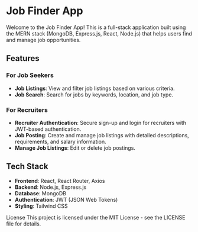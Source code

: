 # Job Finder App

Welcome to the Job Finder App! This is a full-stack application built using the MERN stack (MongoDB, Express.js, React, Node.js) that helps users find and manage job opportunities.

## Features

### For Job Seekers

- **Job Listings**: View and filter job listings based on various criteria.
- **Job Search**: Search for jobs by keywords, location, and job type.

### For Recruiters

- **Recruiter Authentication**: Secure sign-up and login for recruiters with JWT-based authentication.
- **Job Posting**: Create and manage job listings with detailed descriptions, requirements, and salary information.
- **Manage Job Listings**: Edit or delete job postings.

## Tech Stack

- **Frontend**: React, React Router, Axios
- **Backend**: Node.js, Express.js
- **Database**: MongoDB
- **Authentication**: JWT (JSON Web Tokens)
- **Styling**: Tailwind CSS 

License
This project is licensed under the MIT License - see the LICENSE file for details.
